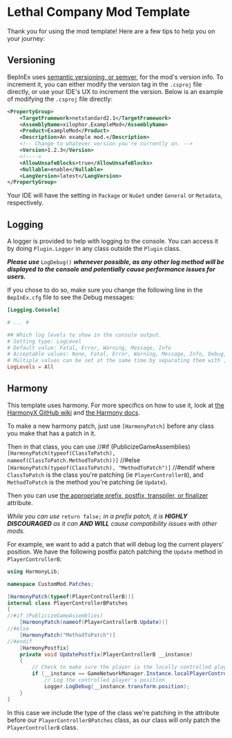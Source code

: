 # Lethal Company Mod Template

Thank you for using the mod template! Here are a few tips to help you on your journey:

## Versioning

BepInEx uses [semantic versioning, or semver](https://semver.org/), for the mod's version info. To increment it, you can either modify the version tag in the `.csproj` file directly, or use your IDE's UX to increment the version. Below is an example of modifying the `.csproj` file directly:

```xml
<PropertyGroup>
    <TargetFramework>netstandard2.1</TargetFramework>
    <AssemblyName>xilophor.ExampleMod</AssemblyName>
    <Product>ExampleMod</Product>
    <Description>An example mod.</Description>
    <!-- Change to whatever version you're currently on. -->
    <Version>1.2.3</Version>
    <!---->
    <AllowUnsafeBlocks>true</AllowUnsafeBlocks>
    <Nullable>enable</Nullable>
    <LangVersion>latest</LangVersion>
</PropertyGroup>
```

Your IDE will have the setting in `Package` or `NuGet` under `General` or `Metadata`, respectively.

## Logging

A logger is provided to help with logging to the console. You can access it by doing `Plugin.Logger` in any class outside the `Plugin` class.

***Please use*** `LogDebug()` ***whenever possible, as any other log method will be displayed to the console and potentially cause performance issues for users.***

If you chose to do so, make sure you change the following line in the `BepInEx.cfg` file to see the Debug messages:

```toml
[Logging.Console]

# ... #

## Which log levels to show in the console output.
# Setting type: LogLevel
# Default value: Fatal, Error, Warning, Message, Info
# Acceptable values: None, Fatal, Error, Warning, Message, Info, Debug, All
# Multiple values can be set at the same time by separating them with , (e.g. Debug, Warning)
LogLevels = All
```

## Harmony

This template uses harmony. For more specifics on how to use it, look at
[the HarmonyX GitHub wiki](https://github.com/BepInEx/HarmonyX/wiki) and
[the Harmony docs](https://harmony.pardeike.net/).

To make a new harmony patch, just use `[HarmonyPatch]` before any class you make that has a patch in it.

Then in that class, you can use
//#if (PublicizeGameAssemblies)
`[HarmonyPatch(typeof(ClassToPatch), nameof(ClassToPatch.MethodToPatch))]`
//#else
`[HarmonyPatch(typeof(ClassToPatch), "MethodToPatch")]`
//#endif
where `ClassToPatch` is the class you're patching (ie `PlayerControllerB`), and `MethodToPatch` is the method you're patching (ie `Update`).

Then you can use
[the appropriate prefix, postfix, transpiler, or finalizer](https://harmony.pardeike.net/articles/patching.html) attribute.

_While you can use_ `return false;` _in a prefix patch,
it is **HIGHLY DISCOURAGED** as it can **AND WILL** cause compatibility issues with other mods._

For example, we want to add a patch that will debug log the current players' position.
We have the following postfix patch patching the `Update` method
in `PlayerControllerB`:

```csharp
using HarmonyLib;

namespace CustomMod.Patches;

[HarmonyPatch(typeof(PlayerControllerB))]
internal class PlayerControllerBPatches
{
//#if (PublicizeGameAssemblies)
    [HarmonyPatch(nameof(PlayerControllerB.Update))]
//#else
    [HarmonyPatch("MethodToPatch")]
//#endif
    [HarmonyPostfix]
    private void UpdatePostfix(PlayerControllerB __instance)
    {
        // Check to make sure the player is the locally controlled player.
        if (__instance == GameNetworkManager.Instance.localPlayerController)
            // Log the controlled player's position
            Logger.LogDebug(__instance.transform.position);
    }
}
```

In this case we include the type of the class we're patching in the attribute
before our `PlayerControllerBPatches` class,
as our class will only patch the `PlayerControllerB` class.
